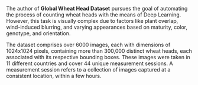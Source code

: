 The author of **Global Wheat Head Dataset** pursues the goal of automating the process of counting wheat heads with the means of Deep Learning. However, this task is visually complex due to factors like plant overlap, wind-induced blurring, and varying appearances based on maturity, color, genotype, and orientation.

The dataset comprises over 6000 images, each with dimensions of 1024x1024 pixels, containing more than 300,000 distinct wheat heads, each associated with its respective bounding boxes. These images were taken in 11 different countries and cover 44 unique measurement sessions. A measurement session refers to a collection of images captured at a consistent location, within a few hours.
